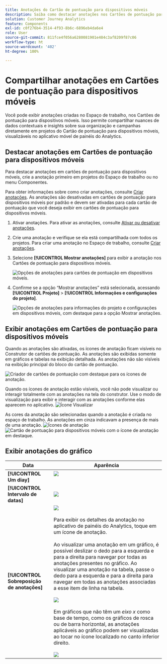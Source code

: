 ```yaml
---
title: Anotações do Cartão de pontuação para dispositivos móveis
description: Saiba como destacar anotações nos Cartões de pontuação para dispositivos móveis.
solution: Customer Journey Analytics
feature: Components
exl-id: c0f276b4-3514-4f93-8b6c-6896eb4da6e4
role: User
source-git-commit: 811fce4f056a6280081901e484c3af8209f87c06
workflow-type: ht
source-wordcount: '402'
ht-degree: 100%

---
```



# Compartilhar anotações em Cartões de pontuação para dispositivos móveis

Você pode exibir anotações criadas no Espaço de trabalho, nos Cartões de pontuação para dispositivos móveis. Isso permite compartilhar nuances de dados contextuais e insights sobre sua organização e campanhas diretamente em projetos do Cartão de pontuação para dispositivos móveis, visualizáveis no aplicativo móvel de painéis do Analytics.

## Destacar anotações em Cartões de pontuação para dispositivos móveis

Para destacar anotações em cartões de pontuação para dispositivos móveis, crie a anotação primeiro em projetos do Espaço de trabalho ou no menu Componentes.

Para obter informações sobre como criar anotações, consulte [Criar anotações](create-annotations.md). As anotações são desativadas em cartões de pontuação para dispositivos móveis por padrão e devem ser ativadas para cada cartão de pontuação que você deseja exibir em cartões de pontuação para dispositivos móveis.

1. Ativar anotações. Para ativar as anotações, consulte [Ativar ou desativar anotações](overview.md#annotations-on-off).

1. Crie uma anotação e verifique se ela está compartilhada com todos os projetos. Para criar uma anotação no Espaço de trabalho, consulte [Criar anotações](create-annotations.md).

1. Selecione **[!UICONTROL Mostrar anotações]** para exibir a anotação nos Cartões de pontuação para dispositivos móveis.

   ![Opções de anotações para cartões de pontuação em dispositivos móveis.](assets/show-annotations.png)

1. Confirme se a opção “Mostrar anotações” está selecionada, acessando **[!UICONTROL Projeto]** > **[!UICONTROL Informações e configurações do projeto]**.

   ![Opções de anotações para informações do projeto e configurações em dispositivos móveis, com destaque para a opção Mostrar anotações.](assets/project-info-settings.png)

## Exibir anotações em Cartões de pontuação para dispositivos móveis

Quando as anotações são ativadas, os ícones de anotação ficam visíveis no Construtor de cartões de pontuação. As anotações são exibidas somente em gráficos e tabelas na exibição detalhada. As anotações não são visíveis na exibição principal do bloco do cartão de pontuação.

![Criador de cartões de pontuação com destaque para os ícones de anotação.](assets/view-annotations.png)

Quando os ícones de anotação estão visíveis, você não pode visualizar ou interagir totalmente com as anotações na tela do construtor. Use o modo de visualização para exibir e interagir com as anotações conforme elas aparecem no aplicativo. ![Ícone Visualizar](assets/preview-icon.png)

As cores da anotação são selecionadas quando a anotação é criada no espaço de trabalho. As anotações em cinza indicavam a presença de mais de uma anotação. ![Ícones de anotação](assets/gray-annotations1.png) ![Cartão de pontuação para dispositivos móveis com o ícone de anotação em destaque.](assets/gray-annotations2.png)

## Exibir anotações do gráfico

| Data | Aparência |
| --- | --- |
| **[!UICONTROL Um diay]** | ![](assets/single-day-mobile-annotations.png)<br></br> |
| **[!UICONTROL Intervalo de datas]** | ![](assets/date-range.png) |
| **[!UICONTROL Sobreposição de anotações]** | ![](assets/overlapping-annotations.png)<br></br>Para exibir os detalhes da anotação no aplicativo de painéis do Analytics, toque em um ícone de anotação. <br></br>Ao visualizar uma anotação em um gráfico, é possível deslizar o dedo para a esquerda e para a direita para navegar por todas as anotações presentes no gráfico. Ao visualizar uma anotação na tabela, passe o dedo para a esquerda e para a direita para navegar em todas as anotações associadas a esse item de linha na tabela. <br></br>![](assets/swipe-multiple-annotations.png) <br></br>Em gráficos que não têm um *eixo x* como base de tempo, como os gráficos de rosca ou de barra horizontal, as anotações aplicáveis ao gráfico podem ser visualizadas ao tocar no ícone localizado no canto inferior direito.<br></br> ![](assets/charts-without-timebase.png) |
